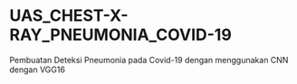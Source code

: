 # UAS_CHEST-X-RAY_PNEUMONIA_COVID-19
Pembuatan Deteksi Pneumonia pada Covid-19 dengan menggunakan CNN dengan VGG16
